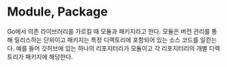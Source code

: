# Module, Package

Go에서 의존 라이브러리를 가르킬 때 모듈과 패키지라고 한다.
모듈은 버전 관리를 통해 릴리스하는 단위이고 패키지는 특정 디렉토리에 포함되어 있는 소스 코드를 일컫는다.
예를 들어 깃허브에 있는 하나의 리포지터리가 모듈이고 각 리포지터리의 개별 디렉토리가 패키지에 해당한다.